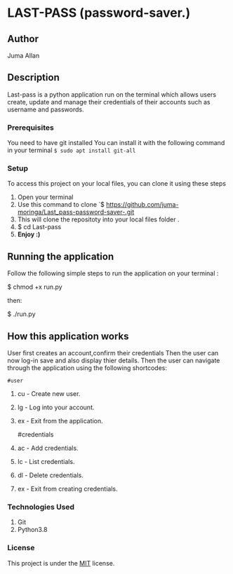 # LAST-PASS (password-saver.)

## Author
Juma Allan
## Description

Last-pass is a python application run on the terminal  which allows users create, update and manage their credentials of their accounts such as username and passwords.

### Prerequisites
You need to have git installed
You can install it with the following command in your terminal
`$ sudo apt install git-all`

### Setup
To access this project on your local files, you can clone it using these steps
1. Open your terminal
1. Use this command to clone `$ https://github.com/juma-moringa/Last_pass-password-saver-.git
1. This will clone the repositoty into your local files folder .
1. $ cd Last-pass
1. __Enjoy :)__

## Running the application
Follow the following simple steps to run the application
  on your terminal :

  $ chmod +x run.py

  then:

  $ ./run.py

## How this application works
User first creates an account,confirm their credentials
Then the user can now log-in  save and  also display thier details.
Then the user can navigate through the application using the following shortcodes:

    #user
1. cu - Create new user.
1. lg - Log into your account.
1. ex - Exit from the application.

    #credentials
1. ac - Add credentials.
1. lc - List credentials.
1. dl - Delete credentials.
1. ex - Exit from creating credentials.

### Technologies Used
1. Git
1. Python3.8

### License
This project is under the  [MIT](license) license.
